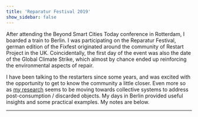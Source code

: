 ```yaml
---
title: 'Reparatur Festival 2019'
show_sidebar: false
---
```


After attending the Beyond Smart Cities Today conference in Rotterdam, I boarded a train
to Berlin. I was participating on the Reparatur Festival, german edition of the Fixfest 
originated around the community of Restart Project in the UK. Coincidentally, the first
day of the event was also the date of the Global Climate Strike, which almost by chance
ended up reinforcing the environmental aspects of repair.

I have been talking to the restarters since some years, and was excited with the opportunity
to get to know the community a little closer. Even more so as [my research](../) seems to be
moving towards collective systems to address post-consumption / discarded objects. My days
in Berlin provided useful insights and some practical examples. My notes are below.

---

